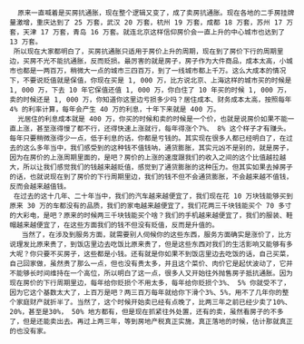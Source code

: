       原来一直喊着是买房抗通胀，现在整个逻辑又变了，成了卖房抗通胀。现在各地的二手房挂牌量激增，重庆达到了 25 万套，武汉 20 万套，杭州 19 万套，成都 18 万套，苏州 17 万套，天津 17 万套，青岛 16 万套。就连北京这样信仰房价会一直上升的中心城市也达到了 13 万套。
     所以现在大家都明白了，买房抗通胀只适用于房价上升的周期，现在到了房价下行的周期里边，买房不光不能抗通胀，反而贬损。最厉害的就是房子，房子作为大件商品，成本太高，小城市也都是一两百万，稍微大一点的城市三四百万，到了一线城市都上千万。这么大成本的情况下，不要说贬值就是保值，你现在买是 1, 000 万，比方说北京、上海这样的城市买的时候是 1, 000 万，下去 10 年它保值还值 1, 000 万，你白住了 10 年买的时候 1, 000 万，卖的时候还是 1, 000 万，你知道你这里边亏损多少吗？居住成本、财务成本太高，按照每年 4% 的利率计算，每年会产生 40 万的利息，十年下来就是 400 万。
      光居住的利息成本就是 400 万，你买的时候和卖的时候是一个价，也就是说房价如果不能一直上涨，甚至涨得慢了都不行，还得快速上涨就行，每年得涨个7%、 8% 这个样子才有赚头。每年只要稍微涨得少一点，低于利息的话，你都是亏钱的。其实现在很多人都已经明白了，在过去的这么多年当中，我们感受到的这种钱不值钱呐，通货膨胀，其实元凶不是别的，就是房子，因为在房价的上涨周期里面的，是吧？房价的上涨的速度跟我们的收入之间的这个比值越拉越大，所以让我们感觉我们的钱越来越贬值，感觉到了通货膨胀的这种压力。但其实如果去掉房子的话，也就说现在到了房价的下行周期里边，我们的钱不但不会通货膨胀，不会越来越不值钱，反而会越来越值钱。
     在过去的这十几年、二十年当中，我们的汽车越来越便宜了，我们现在花 10 万块钱能够买到原来 30 万的车都没有的品质，我们的家电越来越便宜了，我们花两三千块钱能买个 70 多寸的大彩电，是吧？原来的时候两三千块钱能买个啥？我们的手机越来越便宜了，我们的服装、鞋帽越来越便宜了，在这些方面我们的钱不但没有贬值，反而是升值的。
       当然了，在涉及到服务方面，就需要别人伺候你的这些东西，服务方面确实是涨价了，比方说理发比原来贵了，到饭店里边去吃饭比原来贵了，但是这些东西对我们的生活影响又能够有多大呢？你只要不买房子，这些都是小钱。还有就是你如果不到饭店里边去吃饭的话，自己买菜，自己回家做，虽然贵了那么一点，但也没有贵太多，并且这个菜价、肉价它是起伏波动了，它并不能够长时间维持在一个高位，所以明白了这一点，很多人又开始往外抛售房子抵抗通胀。因为现在房价的下行周期里边，每年给你贬损个不用太多，每年给你贬损个3%、 5% 你就受不了，因为它这个基数太大了，上百万是吧？两三百万每年就给你下滑个3%、5%，用不了几年你的整个家庭财产就折半了。当然了，这个时候开始卖已经有点晚了，比两三年之前已经少卖了10%、20%，甚至是30%， 50% 地方都有，但是现在抓紧往外处置，还有的卖，虽然看房子的不多了，但是还能卖出去。再过上两三年，等到房地产税真正实施，真正落地的时候，估计那就真正的也没有家。